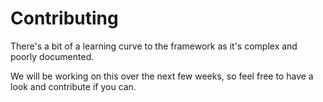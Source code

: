 # Contributing

There's a bit of a learning curve to the framework as it's complex and poorly documented.

We will be working on this over the next few weeks, so feel free to have a look and contribute if you can.